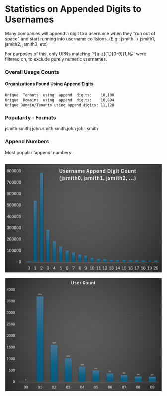 # Statistics on Appended Digits to Usernames

Many companies will append a digit to a username when they "run out of space" and start running into username collisions. (E.g.: jsmith -> jsmith1, jsmith2, jsmith3, etc)

For purposes of this, only UPNs matching '^[a-z]{1,}[0-9]{1,}@' were filtered on, to exclude purely numeric usernames.

### Overall Usage Counts


#### Organizations Found Using Append Digits
```
Unique  Tenants  using  append  digits:    10,100
Unique  Domains  using  append  digits:    10,894
Unique Domain/Tenants using append digits: 11,128
```


### Popularity - Formats

jsmith
smithj
john.smith
smith.john
john
smith


### Append Numbers

Most popular 'append' numbers:
```
```

![bar graph showing count of orgs that append digits to usernames - most use 2, followed by 1](../graphics/numeric_append.png)

![bar graph showing count of orgs that append digits to usernames - most use 2, followed by 1](../graphics/numeric_append_leadingzero.png)
